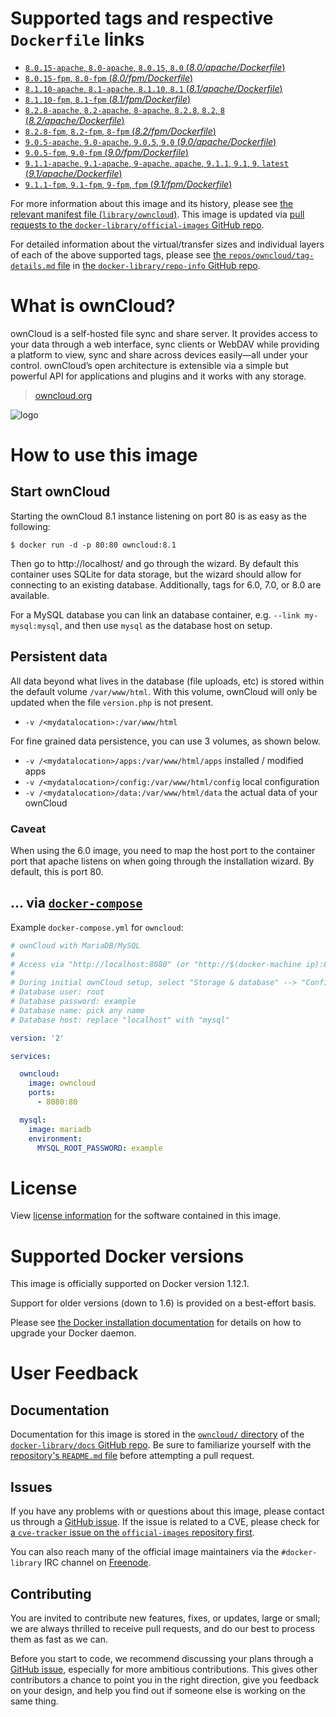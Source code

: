 # Supported tags and respective `Dockerfile` links

-	[`8.0.15-apache`, `8.0-apache`, `8.0.15`, `8.0` (*8.0/apache/Dockerfile*)](https://github.com/docker-library/owncloud/blob/12b61400b292cfdef89ae568f726798f197ec409/8.0/apache/Dockerfile)
-	[`8.0.15-fpm`, `8.0-fpm` (*8.0/fpm/Dockerfile*)](https://github.com/docker-library/owncloud/blob/12b61400b292cfdef89ae568f726798f197ec409/8.0/fpm/Dockerfile)
-	[`8.1.10-apache`, `8.1-apache`, `8.1.10`, `8.1` (*8.1/apache/Dockerfile*)](https://github.com/docker-library/owncloud/blob/066a4f1d22f703605b00d70178dd7bb71b7d7140/8.1/apache/Dockerfile)
-	[`8.1.10-fpm`, `8.1-fpm` (*8.1/fpm/Dockerfile*)](https://github.com/docker-library/owncloud/blob/066a4f1d22f703605b00d70178dd7bb71b7d7140/8.1/fpm/Dockerfile)
-	[`8.2.8-apache`, `8.2-apache`, `8-apache`, `8.2.8`, `8.2`, `8` (*8.2/apache/Dockerfile*)](https://github.com/docker-library/owncloud/blob/f73b5dc1306f54c0744ad3dce726cbd7fb0530a7/8.2/apache/Dockerfile)
-	[`8.2.8-fpm`, `8.2-fpm`, `8-fpm` (*8.2/fpm/Dockerfile*)](https://github.com/docker-library/owncloud/blob/f73b5dc1306f54c0744ad3dce726cbd7fb0530a7/8.2/fpm/Dockerfile)
-	[`9.0.5-apache`, `9.0-apache`, `9.0.5`, `9.0` (*9.0/apache/Dockerfile*)](https://github.com/docker-library/owncloud/blob/92727b0d210b489161340f740b3693eb87915e16/9.0/apache/Dockerfile)
-	[`9.0.5-fpm`, `9.0-fpm` (*9.0/fpm/Dockerfile*)](https://github.com/docker-library/owncloud/blob/92727b0d210b489161340f740b3693eb87915e16/9.0/fpm/Dockerfile)
-	[`9.1.1-apache`, `9.1-apache`, `9-apache`, `apache`, `9.1.1`, `9.1`, `9`, `latest` (*9.1/apache/Dockerfile*)](https://github.com/docker-library/owncloud/blob/51ba952ab82bdc0755275d31fc288af39ac1ba74/9.1/apache/Dockerfile)
-	[`9.1.1-fpm`, `9.1-fpm`, `9-fpm`, `fpm` (*9.1/fpm/Dockerfile*)](https://github.com/docker-library/owncloud/blob/51ba952ab82bdc0755275d31fc288af39ac1ba74/9.1/fpm/Dockerfile)

For more information about this image and its history, please see [the relevant manifest file (`library/owncloud`)](https://github.com/docker-library/official-images/blob/master/library/owncloud). This image is updated via [pull requests to the `docker-library/official-images` GitHub repo](https://github.com/docker-library/official-images/pulls?q=label%3Alibrary%2Fowncloud).

For detailed information about the virtual/transfer sizes and individual layers of each of the above supported tags, please see [the `repos/owncloud/tag-details.md` file](https://github.com/docker-library/repo-info/blob/master/repos/owncloud/tag-details.md) in [the `docker-library/repo-info` GitHub repo](https://github.com/docker-library/repo-info).

# What is ownCloud?

ownCloud is a self-hosted file sync and share server. It provides access to your data through a web interface, sync clients or WebDAV while providing a platform to view, sync and share across devices easily—all under your control. ownCloud’s open architecture is extensible via a simple but powerful API for applications and plugins and it works with any storage.

> [owncloud.org](https://owncloud.org/)

![logo](https://raw.githubusercontent.com/docker-library/docs/9d36b4ed7cabc35dbd3849272ba2bd7abe482172/owncloud/logo.png)

# How to use this image

## Start ownCloud

Starting the ownCloud 8.1 instance listening on port 80 is as easy as the following:

```console
$ docker run -d -p 80:80 owncloud:8.1
```

Then go to http://localhost/ and go through the wizard. By default this container uses SQLite for data storage, but the wizard should allow for connecting to an existing database. Additionally, tags for 6.0, 7.0, or 8.0 are available.

For a MySQL database you can link an database container, e.g. `--link my-mysql:mysql`, and then use `mysql` as the database host on setup.

## Persistent data

All data beyond what lives in the database (file uploads, etc) is stored within the default volume `/var/www/html`. With this volume, ownCloud will only be updated when the file `version.php` is not present.

-	`-v /<mydatalocation>:/var/www/html`

For fine grained data persistence, you can use 3 volumes, as shown below.

-	`-v /<mydatalocation>/apps:/var/www/html/apps` installed / modified apps
-	`-v /<mydatalocation>/config:/var/www/html/config` local configuration
-	`-v /<mydatalocation>/data:/var/www/html/data` the actual data of your ownCloud

### Caveat

When using the 6.0 image, you need to map the host port to the container port that apache listens on when going through the installation wizard. By default, this is port 80.

## ... via [`docker-compose`](https://github.com/docker/compose)

Example `docker-compose.yml` for `owncloud`:

```yaml
# ownCloud with MariaDB/MySQL
#
# Access via "http://localhost:8080" (or "http://$(docker-machine ip):8080" if using docker-machine)
#
# During initial ownCloud setup, select "Storage & database" --> "Configure the database" --> "MySQL/MariaDB"
# Database user: root
# Database password: example
# Database name: pick any name
# Database host: replace "localhost" with "mysql"

version: '2'

services:

  owncloud:
    image: owncloud
    ports:
      - 8080:80

  mysql:
    image: mariadb
    environment:
      MYSQL_ROOT_PASSWORD: example
```

# License

View [license information](https://owncloud.org/contribute/agreement/) for the software contained in this image.

# Supported Docker versions

This image is officially supported on Docker version 1.12.1.

Support for older versions (down to 1.6) is provided on a best-effort basis.

Please see [the Docker installation documentation](https://docs.docker.com/installation/) for details on how to upgrade your Docker daemon.

# User Feedback

## Documentation

Documentation for this image is stored in the [`owncloud/` directory](https://github.com/docker-library/docs/tree/master/owncloud) of the [`docker-library/docs` GitHub repo](https://github.com/docker-library/docs). Be sure to familiarize yourself with the [repository's `README.md` file](https://github.com/docker-library/docs/blob/master/README.md) before attempting a pull request.

## Issues

If you have any problems with or questions about this image, please contact us through a [GitHub issue](https://github.com/docker-library/owncloud/issues). If the issue is related to a CVE, please check for [a `cve-tracker` issue on the `official-images` repository first](https://github.com/docker-library/official-images/issues?q=label%3Acve-tracker).

You can also reach many of the official image maintainers via the `#docker-library` IRC channel on [Freenode](https://freenode.net).

## Contributing

You are invited to contribute new features, fixes, or updates, large or small; we are always thrilled to receive pull requests, and do our best to process them as fast as we can.

Before you start to code, we recommend discussing your plans through a [GitHub issue](https://github.com/docker-library/owncloud/issues), especially for more ambitious contributions. This gives other contributors a chance to point you in the right direction, give you feedback on your design, and help you find out if someone else is working on the same thing.

